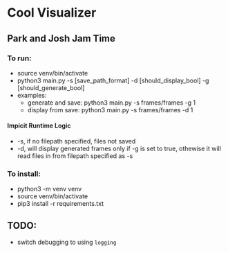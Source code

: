 # Cool Visualizer
## Park and Josh Jam Time
### To run:
* source venv/bin/activate
* python3 main.py -s [save_path_format] -d [should_display_bool] -g [should_generate_bool]
* examples:
  * generate and save: python3 main.py -s frames/frames -g 1
  * display from save: python3 main.py -s frames/frames -d 1


#### Impicit Runtime Logic
* -s, if no filepath specified, files not saved
* -d, will display generated frames only if -g is set to true, othewise it will read files in from filepath specified as -s

### To install:
* python3 -m venv venv
* source venv/bin/activate
* pip3 install -r requirements.txt


## TODO:
* switch debugging to using `logging`
